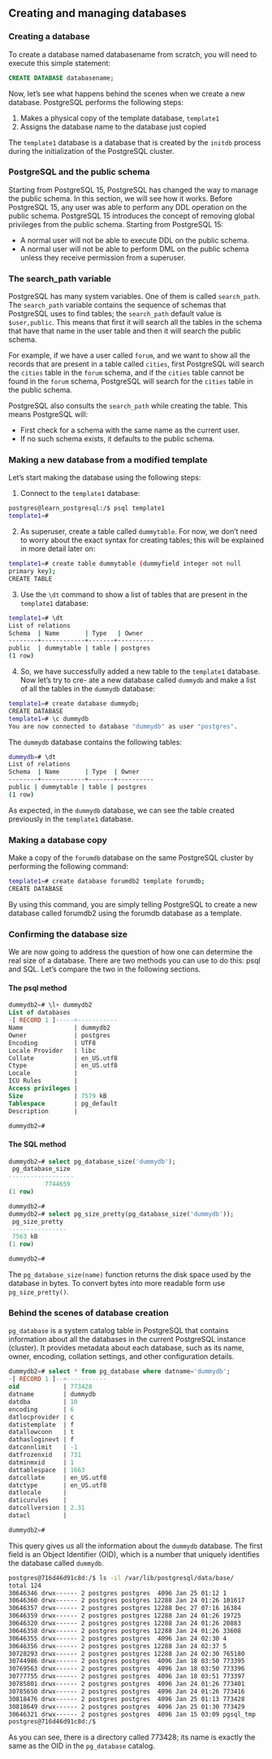 ## Creating and managing databases

### Creating a database

To create a database named databasename from scratch, you will need to execute this simple
statement:

```sql
CREATE DATABASE databasename;
```

Now, let’s see what happens behind the scenes when we create a new database. PostgreSQL
performs the following steps:

1. Makes a physical copy of the template database, `template1`
1. Assigns the database name to the database just copied

The `template1` database is a database that is created by the `initdb` process during the initialization of the PostgreSQL cluster.

### PostgreSQL and the public schema

Starting from PostgreSQL 15, PostgreSQL has changed the way to manage the public schema. In
this section, we will see how it works. Before PostgreSQL 15, any user was able to perform any
DDL operation on the public schema. PostgreSQL 15 introduces the concept of removing global
privileges from the public schema.
Starting from PostgreSQL 15:

* A normal user will not be able to execute DDL on the public schema.
* A normal user will not be able to perform DML on the public schema unless they receive permission from a superuser.


### The search_path variable

PostgreSQL has many system variables. One of them is called `search_path`. The `search_path`
variable contains the sequence of schemas that PostgreSQL uses to find tables; the `search_path`
default value is `$user,public`. This means that first it will search all the tables in the schema that
have that name in the user table and then it will search the public schema.

For example, if we have a user called `forum`, and we want to show all the records that are present
in a table called `cities`, first PostgreSQL will search the `cities` table in the `forum` schema, and
if the `cities` table cannot be found in the `forum` schema, PostgreSQL will search for the `cities`
table in the public schema.

PostgreSQL also consults the `search_path` while creating the table. This means PostgreSQL will:

* First check for a schema with the same name as the current user.
* If no such schema exists, it defaults to the public schema.


### Making a new database from a modified template

Let’s start making the database using the following steps:

1. Connect to the `template1` database:

```bash
postgres@learn_postgresql:/$ psql template1
template1=#
```

2. As superuser, create a table called `dummytable`. For now, we don’t need to worry about
the exact syntax for creating tables; this will be explained in more detail later on:

```bash
template1=# create table dummytable (dummyfield integer not null
primary key);
CREATE TABLE
```

3. Use the `\dt` command to show a list of tables that are present in the `template1` database:

```bash
template1=# \dt
List of relations
Schema  | Name       | Type   | Owner
--------+------------+-------+----------
public  | dummytable | table | postgres
(1 row)
```

4. So, we have successfully added a new table to the `template1` database. Now let’s try to cre-
ate a new database called `dummydb` and make a list of all the tables in the `dummydb` database:

```bash
template1=# create database dummydb;
CREATE DATABASE
template1=# \c dummydb
You are now connected to database "dummydb" as user "postgres".
```

The `dummydb` database contains the following tables:

```bash
dummydb=# \dt
List of relations
Schema  | Name       | Type  | Owner
--------+------------+-------+----------
public | dummytable | table | postgres
(1 row)
```

As expected, in the `dummydb` database, we can see the table created previously in the `template1`
database.


### Making a database copy

Make a copy of the `forumdb` database on the same PostgreSQL cluster by performing the
following command:

```bash
template1=# create database forumdb2 template forumdb;
CREATE DATABASE
```

By using this command, you are simply telling PostgreSQL to create a new database called
forumdb2 using the forumdb database as a template.


### Confirming the database size

We are now going to address the question of how one can determine the real size of a database.
There are two methods you can use to do this: psql and SQL. Let’s compare the two in the following sections.


#### The psql method

```sql
dummydb2=# \l+ dummydb2
List of databases
-[ RECORD 1 ]-----+-----------
Name              | dummydb2
Owner             | postgres
Encoding          | UTF8
Locale Provider   | libc
Collate           | en_US.utf8
Ctype             | en_US.utf8
Locale            | 
ICU Rules         | 
Access privileges | 
Size              | 7579 kB
Tablespace        | pg_default
Description       | 

dummydb2=# 
```

#### The SQL method

```sql
dummydb2=# select pg_database_size('dummydb');
 pg_database_size 
------------------
          7744659
(1 row)

dummydb2=# 
dummydb2=# select pg_size_pretty(pg_database_size('dummydb'));
 pg_size_pretty 
----------------
 7563 kB
(1 row)

dummydb2=# 
```

The `pg_database_size(name)` function returns the disk space used by the database in bytes. To convert bytes into more readable form use `pg_size_pretty()`.

### Behind the scenes of database creation

`pg_database` is a system catalog table in PostgreSQL that contains information about all the databases in the current PostgreSQL instance (cluster). It provides metadata about each database, such as its name, owner, encoding, collation settings, and other configuration details.

```sql
dummydb2=# select * from pg_database where datname='dummydb';
-[ RECORD 1 ]--+-----------
oid            | 773428
datname        | dummydb
datdba         | 10
encoding       | 6
datlocprovider | c
datistemplate  | f
datallowconn   | t
dathasloginevt | f
datconnlimit   | -1
datfrozenxid   | 731
datminmxid     | 1
dattablespace  | 1663
datcollate     | en_US.utf8
datctype       | en_US.utf8
datlocale      | 
daticurules    | 
datcollversion | 2.31
datacl         | 

dummydb2=# 
```

This query gives us all the information about the `dummydb` database. The first field is an Object 
Identifier (OID), which is a number that uniquely identifies the database called `dummydb`.

```bash
postgres@716d46d91c8d:/$ ls -il /var/lib/postgresql/data/base/
total 124
30646346 drwx------ 2 postgres postgres  4096 Jan 25 01:12 1
30646360 drwx------ 2 postgres postgres 12288 Jan 24 01:26 101617
30646357 drwx------ 2 postgres postgres 12288 Dec 27 07:16 16384
30646359 drwx------ 2 postgres postgres 12288 Jan 24 01:26 19725
30646320 drwx------ 2 postgres postgres 12288 Jan 24 01:26 20883
30646358 drwx------ 2 postgres postgres 12288 Jan 24 01:26 33608
30646355 drwx------ 2 postgres postgres  4096 Jan 24 02:30 4
30646356 drwx------ 2 postgres postgres 12288 Jan 24 02:37 5
30728293 drwx------ 2 postgres postgres 12288 Jan 24 02:30 765180
30744986 drwx------ 2 postgres postgres  4096 Jan 18 03:50 773395
30769563 drwx------ 2 postgres postgres  4096 Jan 18 03:50 773396
30777755 drwx------ 2 postgres postgres  4096 Jan 18 03:51 773397
30785801 drwx------ 2 postgres postgres  4096 Jan 24 01:26 773401
30785650 drwx------ 2 postgres postgres  4096 Jan 24 01:26 773416
30818476 drwx------ 2 postgres postgres  4096 Jan 25 01:13 773428
30818649 drwx------ 2 postgres postgres  4096 Jan 25 01:30 773429
30646321 drwx------ 2 postgres postgres  4096 Jan 15 03:09 pgsql_tmp
postgres@716d46d91c8d:/$ 
```

As you can see, there is a directory called 773428; its name is exactly the same as the OID in the
`pg_database` catalog.




